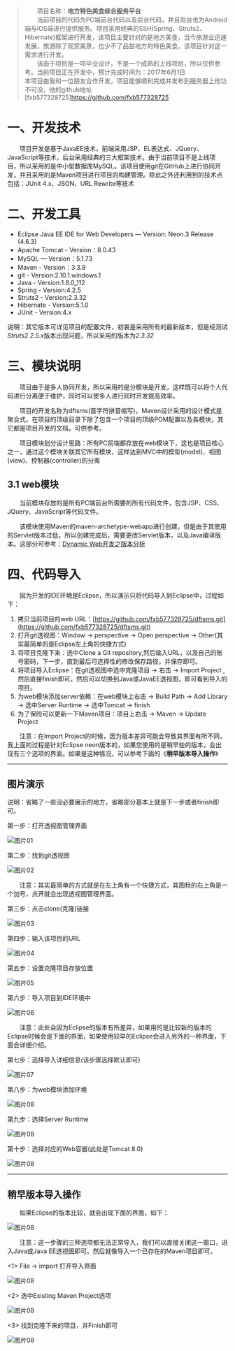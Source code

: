 >&#8195;&#8195;项目名称：**地方特色美食综合服务平台**<br/>
>&#8195;&#8195;当前项目的代码为PC端前台代码以及后台代码，并且后台也为Android端与IOS端进行提供服务。项目采用经典的SSH(Spring、Struts2、Hibernate)框架进行开发，该项目主要针对的是地方美食，当今旅游业迅速发展，旅游除了观赏美景，也少不了品尝地方的特色美食，该项目针对这一需求进行开发。<br/>
>&#8195;&#8195;该由于项目是一项毕业设计，不是一个成熟的上线项目，所以仅供参考。当前项目正在开发中，预计完成时间为：2017年6月1日<br/>
>本项目由我和一位朋友合作开发，项目能够顺利完成并发布到服务器上他功不可没，他的github地址[fxb577328725]https://github.com/fxb577328725
# 一、开发技术 #


&#8195;&#8195;项目开发是基于JavaEE技术，前端采用JSP、EL表达式、JQuery、JavaScript等技术，后台采用经典的三大框架技术，由于当前项目不是上线项目，所以采用的是中小型数据库MySQL。该项目使用git在GitHub上进行协同开发，并且采用的是Maven项目进行项目的构建管理。除此之外还利用到的技术点包括：JUnit 4.x、JSON、URL Rewrite等技术

# 二、开发工具 #


* Eclipse Java EE IDE for Web Developers — Version: Neon.3 Release (4.6.3)
* Apache Tomcat - Version：8.0.43
* MySQL — Version：5.1.73
* Maven - Version：3.3.9
* git - Version:2.10.1.windows.1
* Java - Version:1.8.0_112
* Spring - Version:4.2.5
* Struts2 - Version:2.3.32
* Hibernate - Version:5.1.0
* JUnit - Version:4.x

说明：其它版本可详见项目的配置文件，初衷是采用所有的最新版本，但是经测试*Struts2 2.5.x*版本出现问题，所以采用的版本为*2.3.32*

# 三、模块说明 #


&#8195;&#8195;项目由于是多人协同开发，所以采用的是分模块是开发，这样既可以将个人代码进行分离便于维护，同时可以使多人进行同时开发提高效率。

&#8195;&#8195;项目的开发名称为dftsms(首字符拼音缩写)，Maven设计采用的设计模式是聚合式，在项目的顶级目录下除了包含一个项目的顶级POM配置以及各模块，其它都是项目开发的文档，可供参考。

&#8195;&#8195;项目模块划分设计思路：所有PC前端都存放在web模块下，这也是项目核心之一，通过这个模块关联其它所有模块，这样达到MVC中的模型(model)、视图(view)、控制器(controller)的分离

## 3.1 web模块 ##

&#8195;&#8195;当前模块存放的是所有PC端前台所需要的所有代码文件，包含JSP、CSS、JQuery、JavaScript等代码文件。

&#8195;&#8195;该模块使用Maven的maven-archetype-webapp进行创建，但是由于其使用的Servlet版本过低，所以创建完成后，需要更改Servlet版本，以及Java编译版本。这部分可参考：[Dynamic Web开发之版本分析](http://blog.csdn.net/fanxiaobin577328725/article/details/69661325)


# 四、代码导入 #
&#8195;&#8195;因为开发的IDE环境是Eclipse，所以演示只将代码导入到Eclipse中，过程如下：

1. 拷贝当前项目的web URL：[https://github.com/fxb577328725/dftsms.git](https://github.com/fxb577328725/dftsms.git)
2. 打开git透视图：Window -> perspective -> Open perspective -> Other(其实最简单的是Eclipse左上角的快捷方式)
3. 将项目克隆下来：选中Clone a Git repository,然后输入URL，以及自己的账号密码，下一步，直到最后可选择性的修改保存路径，并保存即可。
4. 将项目导入Eclipse：在git透视图中选中克隆项目 -> 右击 -> Import Project ,然后直接finish即可。然后可以切换到Java或JavaEE透视图，即可看到导入的项目。
5. 为web模块添加server依赖：在web模块上右击 -> Build Path -> Add Library -> 选中Server Runtime -> 选中Tomcat -> finish
6. 为了保险可以更新一下Maven项目：项目上右击 -> Maven -> Update Project

&#8195;&#8195;注意：在Import Project的时候，因为版本差异可能会导致其界面有所不同，我上面的过程是针对Eclipse neon版本的，如果您使用的是稍早些的版本，会出现有三个选项的界面。如果是这种情况，可以参考下面的《**稍早版本导入操作**》

***************

## 图片演示 ##

说明：省略了一些没必要展示的地方，省略部分基本上就是下一步或者finish即可。

第一步：打开透视图管理界面

![图片01](https://github.com/fxb577328725/dftsms/blob/master/PictureOf_README/tu_01.png)

第二步：找到git透视图

![图片02](https://github.com/fxb577328725/dftsms/blob/master/PictureOf_README/tu_02.png)

&#8195;&#8195;注意：其实最简单的方式就是在左上角有一个快捷方式，其图标的右上角是一个加号，点开就会出现透视图管理界面。

第三步：点击clone(克隆)链接

![图片03](https://github.com/fxb577328725/dftsms/blob/master/PictureOf_README/tu_03.png)

第四步：输入该项目的URL

![图片04](https://github.com/fxb577328725/dftsms/blob/master/PictureOf_README/tu_04.png)

第五步：设置克隆项目存放位置

![图片05](https://github.com/fxb577328725/dftsms/blob/master/PictureOf_README/tu_05.png)

第六步：导入项目到IDE环境中

![图片06](https://github.com/fxb577328725/dftsms/blob/master/PictureOf_README/tu_06.png)

&#8195;&#8195;注意：此处会因为Eclipse的版本有所差异，如果用的是比较新的版本的Eclipse时候会是下面的界面，如果使用较早的Eclipse会进入另外的一种界面，下面会详细介绍。

第七步：选择导入详细信息(该步骤选择默认即可)

![图片07](https://github.com/fxb577328725/dftsms/blob/master/PictureOf_README/tu_07.png)

第八步：为web模块添加环境

![图片08](https://github.com/fxb577328725/dftsms/blob/master/PictureOf_README/tu_08.png)

第九步：选择Server Runtime

![图片08](https://github.com/fxb577328725/dftsms/blob/master/PictureOf_README/tu_09.png)

第十步：选择对应的Web容器(此处是Tomcat 8.0)

![图片08](https://github.com/fxb577328725/dftsms/blob/master/PictureOf_README/tu_10.png)

***************

## 稍早版本导入操作 ##

&#8195;&#8195;如果Eclipse的版本比较，就会出现下面的界面，如下：

![图片08](https://github.com/fxb577328725/dftsms/blob/master/PictureOf_README/tu_11.png)

&#8195;&#8195;注意：这一步骤的三种选项都无法正常导入，我们可以直接关闭这一窗口，进入Java或Java EE透视图即可。然后就像导入一个已存在的Maven项目即可。

<1> File -> import 打开导入界面

![图片08](https://github.com/fxb577328725/dftsms/blob/master/PictureOf_README/tu_12.png)

<2> 选中Existing Maven Project选项

![图片08](https://github.com/fxb577328725/dftsms/blob/master/PictureOf_README/tu_13.png)

<3> 找到克隆下来的项目，并Finish即可

![图片08](https://github.com/fxb577328725/dftsms/blob/master/PictureOf_README/tu_14.png)

